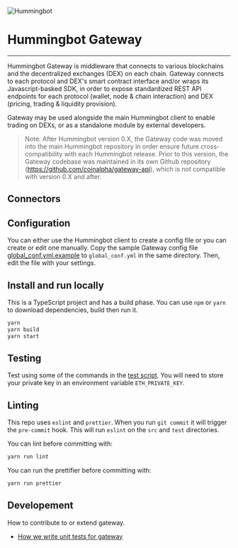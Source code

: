 ![Hummingbot](https://i.ibb.co/X5zNkKw/blacklogo-with-text.png)
# Hummingbot Gateway
----

Hummingbot Gateway is middleware that connects to various blockchains and the decentralized exchanges (DEX) on each chain. Gateway connects to each protocol and DEX's smart contract interface and/or wraps its Javascript-basked SDK, in order to expose standardized REST API endpoints for each protocol (wallet, node & chain interaction) and DEX (pricing, trading & liquidity provision). 

Gateway may be used alongside the main Hummingbot client to enable trading on DEXs, or as a standalone module by external developers.

>Note: After Hummingbot version 0.X, the Gateway code was moved into the main Hummingbot repository in order ensure future cross-compatibility with each Hummingbot release. Prior to this version, the Gateway codebase was maintained in its own Github repository (https://github.com/coinalpha/gateway-api), which is not compatible with version 0.X and after.

## Connectors

## Configuration

You can either use the Hummingbot client to create a config file or you can create or edit one manually. Copy the sample Gateway config file [global_conf.yml.example](./conf/global_conf.yml.example) to `global_conf.yml` in the same directory. Then, edit the file with your settings.

## Install and run locally

This is a TypeScript project and has a build phase. You can use `npm` or `yarn` to download dependencies, build then run it.

```bash
yarn
yarn build
yarn start
```

## Testing

Test using some of the commands in the [test script](./manual_tests/curl.sh). You will need to store your private key in an environment variable `ETH_PRIVATE_KEY`.

## Linting

This repo uses `eslint` and `prettier`. When you run `git commit` it will trigger the `pre-commit` hook.
This will run `eslint` on the `src` and `test` directories.

You can lint before committing with:

```bash
yarn run lint
```

You can run the prettifier before committing with:

```bash
yarn run prettier
```

## Developement

How to contribute to or extend gateway.

- [How we write unit tests for gateway](./docs/testing.md)
